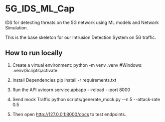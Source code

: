 # 5G_IDS_ML_Cap
IDS for detecting threats on the 5G network using ML models and Network Simulation.

This is the base skeleton for our Intrusion Detection System on 5G traffic.

## How to run locally

1. Create a virtual environment:
   python -m venv .venv
   #Windows: .venv\Scripts\activate

2. Install Dependencies
    pip install -r requirements.txt

3. Run the API
    uvicorn service.api:app --reload --port 8000

4.  Send mock Traffic
    python scripts/generate_mock.py --n 5 --attack-rate 0.5

5. Then open http://127.0.0.1:8000/docs
    to test endpoints.
